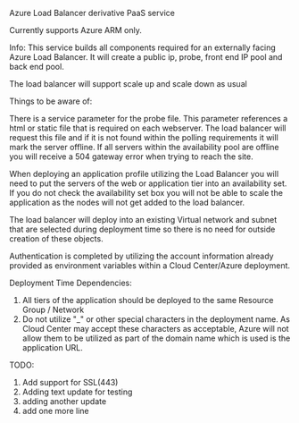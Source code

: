 Azure Load Balancer derivative PaaS service

Currently supports Azure ARM only.

Info:  This service builds all components required for an externally facing Azure Load Balancer.  It will create a public ip, probe, front end IP pool and back end pool.

The load balancer will support scale up and scale down as usual


Things to be aware of:

There is a service parameter for the probe file.  This parameter references a 	html or static file that is required on each webserver.  The load balancer will 	request this file and if it is not found within the polling requirements it will mark the server offline.  If all servers within the availability pool are offline you will receive a 504 gateway error when trying to reach the site.


When deploying an application profile utilizing the Load Balancer you will need to put the servers of the web or application tier into an availability set.  If you do not check the availability set box you will not be able to scale the application as the nodes will not get added to the load balancer.

The load balancer will deploy into an existing Virtual network and subnet that are selected during deployment time so there is no need for outside creation of these objects.

Authentication is completed by utilizing the account information already provided as environment variables within a Cloud Center/Azure deployment.

Deployment Time Dependencies:
1) All tiers of the application should be deployed to the same Resource Group / Network
2) Do not utilize "_" or other special characters in the deployment name.  As Cloud Center may accept these characters as acceptable, Azure will not allow them to be utilized as part of the domain name which is used is the application URL.


TODO:
1) Add support for SSL(443)
2) Adding text update for testing
3) adding another update
4) add one more line